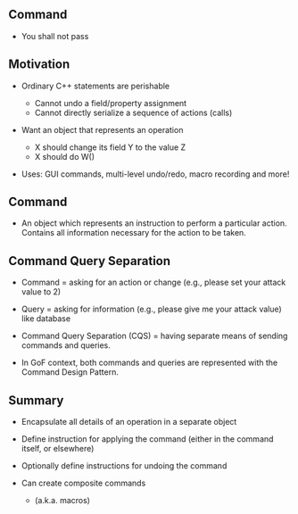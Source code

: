 ## Command
- You shall not pass

## Motivation
- Ordinary C++ statements are perishable
    - Cannot undo a field/property assignment
    - Cannot directly serialize a sequence of actions (calls)

- Want an object that represents an operation
    - X should change its field Y to the value Z
    - X should do W()

- Uses: GUI commands, multi-level undo/redo, macro recording and more!

## Command
- An object which represents an instruction to perform a particular action.
  Contains all information necessary for the action to be taken.

## Command Query Separation
- Command = asking for an action or change (e.g., please set your attack value to 2)

- Query = asking for information (e.g., please give me your attack value) like database

- Command Query Separation (CQS) = having separate means of sending commands and queries.

- In GoF context, both commands and queries are represented with the Command Design Pattern.

## Summary
- Encapsulate all details of an operation in a separate object

- Define instruction for applying the command (either in the command itself, or elsewhere)

- Optionally define instructions for undoing the command

- Can create composite commands
  - (a.k.a. macros)
